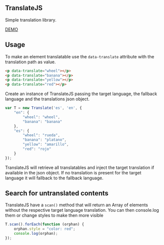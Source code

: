 ## TranslateJS

Simple translation library.

[DEMO](https://germanbisurgi.github.io/TranslateJS/?language=en.)



## Usage

To make an element translatable use the `data-translate` attribute with the
translation path as value. 

```html
<p data-translate="wheel"></p>
<p data-translate="banana"></p>
<p data-translate="yellow"></p>
<p data-translate="red"></p>
```
    
Create an instance of TranslateJS passing the target language, the fallback
language and the translations json object.
    
```js
var T = new Translate('es', 'en', {
    "en": {
        "wheel": "wheel",
        "banana": "banana"
    },
    "es": {
        "wheel": "rueda",
        "banana": "platano",
        "yellow": "amarillo",
        "red": "rojo"
    }
});
```

TranslateJS will retrieve all translatables and inject the target translation
if available in the json object. If no translation is present for the target
language it will fallback to the fallback language.

## Search for untranslated contents

TranslateJS have a `scan()` method that will return an Array of elements without
the respective target language translation. You can then console.log them or
change styles to make then more visible

```js
T.scan().forEach(function (orphan) {
    orphan.style = "color: red";
    console.log(orphan);
});
```